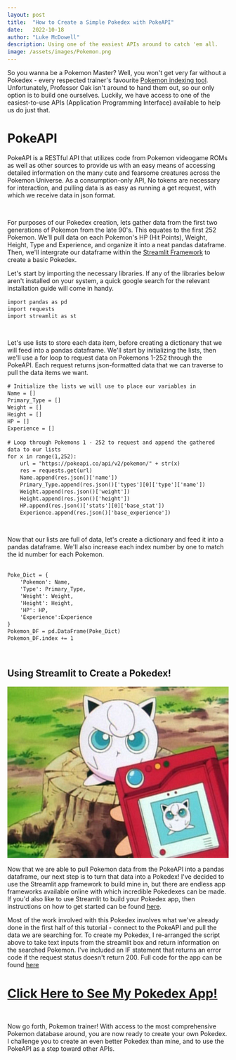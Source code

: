 ```yaml
---
layout: post
title:  "How to Create a Simple Pokedex with PokeAPI"
date:   2022-10-18
author: "Luke McDowell"
description: Using one of the easiest APIs around to catch 'em all.
image: /assets/images/Pokemon.png
---
```



So you wanna be a Pokemon Master? Well, you won't get very far without a Pokedex - every respected trainer's favourite [Pokemon indexing tool](https://bulbapedia.bulbagarden.net/wiki/Pok%C3%A9dex). Unfortunately, Professor Oak isn't around to hand them out, so our only option is to build one ourselves. Luckily, we have access to one of the easiest-to-use APIs (Application Programming Interface) available to help us do just that. 




# PokeAPI
PokeAPI is a RESTful API that utilizes code from Pokemon videogame ROMs as well as other sources to provide us with an easy means of accessing detailed information on the many cute and fearsome creatures across the Pokemon Universe. As a consumption-only API, No tokens are necessary for interaction, and pulling data is as easy as running a get request, with which we receive data in json format. 

  <br> 

For purposes of our Pokedex creation, lets gather data from the first two generations of Pokemon from the late 90's. This equates to the first 252 Pokemon. We'll pull data on each Pokemon's HP (Hit Points), Weight, Height, Type and Experience, and organize it into a neat pandas dataframe. Then, we'll intergrate our dataframe within the [Streamlit Framework](https://streamlit.io/) to create a basic Pokedex.

Let's start by importing the necessary libraries. If any of the libraries below aren't installed on your system, a quick google search for the relevant installation guide will come in handy.

```
import pandas as pd
import requests
import streamlit as st
```

  <br> 
  
Let's use lists to store each data item, before creating a dictionary that we will feed into a pandas dataframe. We'll start by initializing the lists, then we'll use a for loop to request data on Pokemons 1-252 through the PokeAPI. Each request returns json-formatted data that we can traverse to pull the data items we want.    

```
# Initialize the lists we will use to place our variables in
Name = []
Primary_Type = []
Weight = []
Height = []
HP = []
Experience = []

# Loop through Pokemons 1 - 252 to request and append the gathered data to our lists
for x in range(1,252):
    url = "https://pokeapi.co/api/v2/pokemon/" + str(x)
    res = requests.get(url)
    Name.append(res.json()['name'])
    Primary_Type.append(res.json()['types'][0]['type']['name'])
    Weight.append(res.json()['weight'])
    Height.append(res.json()['height'])
    HP.append(res.json()['stats'][0]['base_stat'])
    Experience.append(res.json()['base_experience'])
```

  <br> 
  
  
Now that our lists are full of data, let's create a dictionary and feed it into a pandas dataframe. We'll also increase each index number by one to match the id number for each Pokemon.

```
    
Poke_Dict = {
    'Pokemon': Name,
    'Type': Primary_Type,
    'Weight': Weight,
    'Height': Height,
    'HP': HP,
    'Experience':Experience
}
Pokemon_DF = pd.DataFrame(Poke_Dict)
Pokemon_DF.index += 1 
```

  <br> 

## Using Streamlit to Create a Pokedex!
![image:](https://github.com/Redskywalker7/stat386-projects/blob/main/assets/Jigglypuff.png?raw=true)

Now that we are able to pull Pokemon data from the PokeAPI into a pandas dataframe, our next step is to turn that data into a Pokedex! I've decided to use the Streamlit app framework to build mine in, but there are endless app frameworks available online with which incredible Pokedexes can be made. If you'd also like to use Streamlit to build your Pokedex app, then instructions on how to get started can be found [here](https://redskywalker7.github.io/stat386-projects/2022/09/22/How_to_Use_Streamlit.html). 

Most of the work involved with this Pokedex involves what we've already done in the first half of this tutorial - connect to the PokeAPI and pull the data we are searching for. To create my Pokedex, I re-arranged the script above to take text inputs from the streamlit box and return information on the searched Pokemon. I've included an IF statement that returns an error code if the request status doesn't return 200. Full code for the app can be found [here](https://github.com/Redskywalker7/stat386-projects/blob/main/Pokedex.py)

# [Click Here to See My Pokedex App!](https://redskywalker7-stat386-projects-pokedex-q0yt5b.streamlitapp.com/)


  <br> 
  
Now go forth, Pokemon trainer! With access to the most comprehensive Pokemon database around, you are now ready to create your own Pokedex. I challenge you to create an even better Pokedex than mine, and to use the PokeAPI as a step toward other APIs. 
